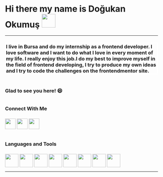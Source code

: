 # Hi there my name is Doğukan Okumuş  <img src="https://raw.githubusercontent.com/MartinHeinz/MartinHeinz/master/wave.gif" style="max-width: 100%; width:45px; height:45px; display: inline-block;" data-target="animated-image.originalImage">
<hr> 

<h3 style="border: 3px solid white;">I live in Bursa and do my internship as a frontend developer. 
I love software and I want to do what I love in every moment of my life. I really enjoy this job.I do my best to improve myself in the field of frontend developing, I try to produce my own ideas and I try to code the challenges on the frontendmentor site.<h3/>
  <br>
  Glad to see you here! 😄
  
  
  
 # <h3>Connect With Me<h3/>
  <a href="https://www.linkedin.com/in/dogukanokumus/" rel="nofollow"> <img width="35px" align="center" src="https://raw.githubusercontent.com/rahulbanerjee26/githubAboutMeGenerator/main/icons/linked-in-alt.svg" style="max-width: 100%;"></a>    <a href="https://github.com/doguuokms/dogukanokumus"> <img width="35px" align="center" src="https://raw.githubusercontent.com/rahulbanerjee26/githubAboutMeGenerator/main/icons/github.svg" style="max-width: 100%;"></a>   <a href="[https://twitter.com/doguuokms](https://twitter.com/doguuokms)" rel="nofollow"> <img width="35px" align="center" src="https://raw.githubusercontent.com/rahulbanerjee26/githubAboutMeGenerator/main/icons/twitter.svg" style="max-width: 100%;"></a>
  


  
# <h3>Languages and Tools<h3/>
  
  <img width="44px" align="center" src="https://raw.githubusercontent.com/rahulbanerjee26/githubAboutMeGenerator/main/icons/javascript.svg" style="max-width: 100%;">  <img width="44px" align="center" src="https://raw.githubusercontent.com/rahulbanerjee26/githubAboutMeGenerator/main/icons/html.svg" style="max-width: 100%;"> <img width="44px" align="center" src="https://raw.githubusercontent.com/rahulbanerjee26/githubAboutMeGenerator/main/icons/css.svg" style="max-width: 100%;"> <img width="44px" align="center" src="https://raw.githubusercontent.com/rahulbanerjee26/githubAboutMeGenerator/main/icons/sass.svg" style="max-width: 100%;"> <img width="44px" align="center" src="https://raw.githubusercontent.com/rahulbanerjee26/githubAboutMeGenerator/main/icons/bootstrap.svg" style="max-width: 100%;">  <img width="44px" align="center" src="https://raw.githubusercontent.com/rahulbanerjee26/githubAboutMeGenerator/main/icons/github.svg" style="max-width: 100%;"> <img width="44px" align="center" src="https://raw.githubusercontent.com/rahulbanerjee26/githubAboutMeGenerator/main/icons/git.svg" style="max-width: 100%;">
 <img width="44px" align="center" src="https://raw.githubusercontent.com/rahulbanerjee26/githubAboutMeGenerator/main/icons/gulp.svg" style="max-width: 100%;">
  
  <hr>  
   




                       
